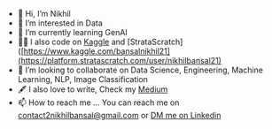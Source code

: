 - 👋 Hi, I’m Nikhil
- 👀 I’m interested in Data
- 🌱 I’m currently learning GenAI
- 👨‍💻 I also code on [Kaggle](https://www.kaggle.com/bansalnikhil21) and [StrataScratch]([https://www.kaggle.com/bansalnikhil21](https://platform.stratascratch.com/user/nikhilbansal21)
-  💞️ I’m looking to collaborate on Data Science, Engineering, Machine Learning, NLP, Image Classification
- :fountain_pen: I also love to write, Check my [Medium](https://medium.com/@contact2nikhilbansal)
- 📫 How to reach me ... You can reach me on contact2nikhilbansal@gmail.com or [DM me on Linkedin](https://www.linkedin.com/in/nikhil-bansal21/)

 

<!---
nikhilbansal23/nikhilbansal23 is a ✨ special ✨ repository because its `README.md` (this file) appears on your GitHub profile.
You can click the Preview link to take a look at your changes.
--->
